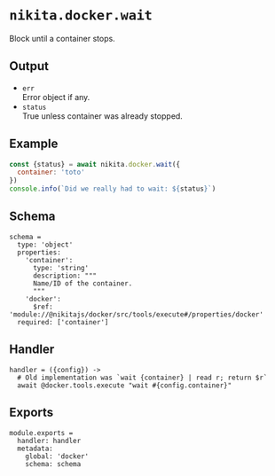 
# `nikita.docker.wait`

Block until a container stops.

## Output

* `err`   
  Error object if any.   
* `status`   
  True unless container was already stopped.

## Example

```js
const {status} = await nikita.docker.wait({
  container: 'toto'
})
console.info(`Did we really had to wait: ${status}`)
```

## Schema

    schema =
      type: 'object'
      properties:
        'container':
          type: 'string'
          description: """
          Name/ID of the container.
          """
        'docker':
          $ref: 'module://@nikitajs/docker/src/tools/execute#/properties/docker'
      required: ['container']

## Handler

    handler = ({config}) ->
      # Old implementation was `wait {container} | read r; return $r`
      await @docker.tools.execute "wait #{config.container}"

## Exports

    module.exports =
      handler: handler
      metadata:
        global: 'docker'
        schema: schema
